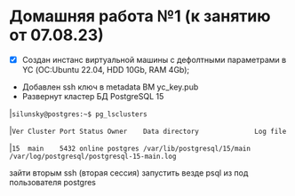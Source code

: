 # Домашняя работа №1 (к занятию от 07.08.23)

- [x] Cоздан инстанс виртуальной машины с дефолтными параметрами в YC (ОС:Ubuntu 22.04, HDD 10Gb, RAM 4Gb);
- Добавлен ssh ключ в metadata ВМ yc_key.pub
- Развернут кластер БД PostgreSQL 15

|`silunsky@postgres:~$ pg_lsclusters`

|`Ver Cluster Port Status Owner    Data directory              Log file`

|`15  main    5432 online postgres /var/lib/postgresql/15/main /var/log/postgresql/postgresql-15-main.log`

зайти вторым ssh (вторая сессия)
запустить везде psql из под пользователя postgres
